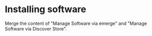 # Installing software

Merge the content of "Manage Software via emerge" and "Manage Software via Discover Store".

